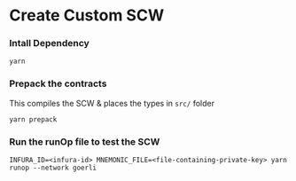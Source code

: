# Create Custom SCW

### Intall Dependency

```shell
yarn
```

### Prepack the contracts
This compiles the SCW & places the types in `src/` folder

```shell
yarn prepack
```

### Run the runOp file to test the SCW

```shell
INFURA_ID=<infura-id> MNEMONIC_FILE=<file-containing-private-key> yarn runop --network goerli
```
